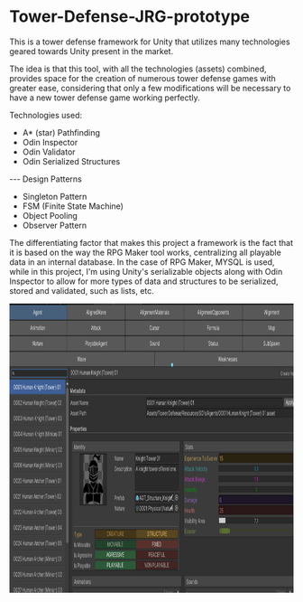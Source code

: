 # Tower-Defense-JRG-prototype
This is a tower defense framework for Unity that utilizes many technologies geared towards Unity present in the market.

The idea is that this tool, with all the technologies (assets) combined, provides space for the creation of numerous tower defense games with greater ease, considering that only a few modifications will be necessary to have a new tower defense game working perfectly.

Technologies used:
* A* (star) Pathfinding
* Odin Inspector
* Odin Validator
* Odin Serialized Structures

--- Design Patterns
* Singleton Pattern
* FSM (Finite State Machine)
* Object Pooling
* Observer Pattern

The differentiating factor that makes this project a framework is the fact that it is based on the way the RPG Maker tool works, centralizing all playable data in an internal database. In the case of RPG Maker, MYSQL is used, while in this project, I'm using Unity's serializable objects along with Odin Inspector to allow for more types of data and structures to be serialized, stored and validated, such as lists, etc.

<img src="https://raw.githubusercontent.com/jaisonrobson/Tower-Defense-JRG-prototype/main/Assets/Github%20Assets/Internal%20Database%20View.png" width="512" height="512" />
